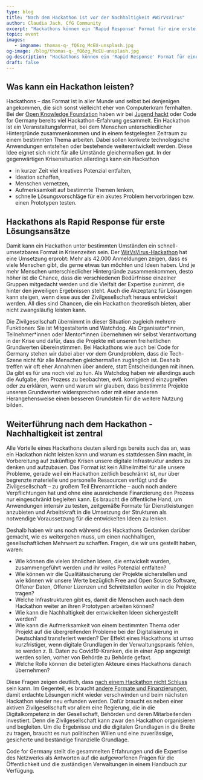 ```yaml
---
type: blog
title: "Nach dem Hackathon ist vor der Nachhaltigkeit #WirVsVirus"
author: Claudia Jach, CfG Community
excerpt: "Hackathons können ein 'Rapid Response' Format für eine erste Ideenfindung in Krisenzeiten sein. Um Nachhaltigkeit sicherzustellen, braucht es im Anschluss politischen Willen, dauerhaft in Digitalkompetenz zu investieren." 
topic: event
images:
   - imgname: thomas-q-_fQ6zg_McEU-unsplash.jpg
og-image: /blog/thomas-q-_fQ6zg_McEU-unsplash.jpg
og-description: "Hackathons können ein 'Rapid Response' Format für eine erste Ideenfindung in Krisenzeiten sein. Jetzt braucht es eine nachhaltige Förderung."
draft: false
---
```


## Was kann ein Hackathon leisten?

Hackathons – das Format ist in aller Munde und selbst bei denjenigen angekommen, die sich sonst vielleicht eher von Computerkram fernhalten. Bei der [Open Knowledge Foundation](https://okfn.de/) haben wir bei [Jugend hackt](https://handbuch.jugendhackt.de/) oder Code for Germany bereits viel Hackathon-Erfahrung gesammelt. Ein Hackathon ist ein Veranstaltungsformat, bei dem Menschen unterschiedlicher Hintergründe zusammenkommen und in einem festgelegten Zeitraum zu einem bestimmten Thema arbeiten. Dabei sollen konkrete technologische Anwendungen entstehen oder bestehende weiterentwickelt werden. Diese Idee eignet sich nicht für alle Umstände gleichermaßen gut. In der gegenwärtigen Krisensituation allerdings kann ein Hackathon

* in kurzer Zeit viel kreatives Potenzial entfalten,
* Ideation schaffen,
* Menschen vernetzen,
* Aufmerksamkeit auf bestimmte Themen lenken,
* schnelle Lösungsvorschläge für ein akutes Problem hervorbringen bzw. einen Prototypen testen.

## Hackathons als Rapid Response für erste Lösungsansätze

Damit kann ein Hackathon unter bestimmten Umständen ein schnell-umsetzbares Format in Krisenzeiten sein. Der [WirVsVirus-Hackathon](https://wirvsvirushackathon.org/) hat eine Umsetzung erprobt: Mehr als 42.000 Anmeldungen zeigen, dass es viele Menschen gibt, die gerne etwas tun möchten und Ideen haben. Und je mehr Menschen unterschiedlicher Hintergründe zusammenkommen, desto höher ist die Chance, dass die verschiedenen Bedürfnisse einzelner Gruppen mitgedacht werden und die Vielfalt der Expertise zunimmt, die hinter den jeweiligen Ergebnissen steht. Auch die Akzeptanz für Lösungen kann steigen, wenn diese aus der Zivilgesellschaft heraus entwickelt werden. All dies sind Chancen, die ein Hackathon theoretisch bieten, aber nicht zwangsläufig leisten kann.

Die Zivilgesellschaft übernimmt in dieser Situation zugleich mehrere Funktionen: Sie ist Mitgestalterin und Watchdog. Als Organisator\*innen, Teilnehmer\*innen oder Mentor\*innen übernehmen wir selbst Verantwortung in der Krise und dafür, dass die Projekte mit unseren freiheitlichen Grundwerten übereinstimmen. Bei Hackathons wie auch bei Code for Germany stehen wir dabei aber vor dem Grundproblem, dass die Tech-Szene nicht für alle Menschen gleichermaßen zugänglich ist. Deshalb treffen wir oft eher Annahmen über andere, statt Entscheidungen mit ihnen. Da gibt es für uns noch viel zu tun. Als Watchdog haben wir allerdings auch die Aufgabe, den Prozess zu beobachten, evtl. korrigierend einzugreifen oder zu erklären, wenn und warum wir glauben, dass bestimmte Projekte unseren Grundwerten widersprechen oder mit einer anderen Herangehensweise einen besseren Grundstein für die weitere Nutzung bilden.

## Weiterführung nach dem Hackathon - Nachhaltigkeit ist zentral

Alle Vorteile eines Hackathons deuten allerdings bereits auch das an, was ein Hackathon nicht leisten kann und warum es stattdessen Sinn macht, in Vorbereitung auf zukünftige Krisen unsere digitale Infrastruktur anders zu denken und aufzubauen. Das Format ist kein Allheilmittel für alle unsere Probleme, gerade weil ein Hackathon zeitlich beschränkt ist, nur über begrenzte materielle und personelle Ressourcen verfügt und die Zivilgesellschaft – zu großem Teil Ehrenamtliche – auch noch andere Verpflichtungen hat und ohne eine ausreichende Finanzierung den Prozess nur eingeschränkt begleiten kann. Es braucht die öffentliche Hand, um Anwendungen intensiv zu testen, zeitgemäße Formate für Dienstleistungen anzubieten und Arbeitskraft in die Umsetzung der Strukturen als notwendige Voraussetzung für die entwickelten Ideen zu lenken.

Deshalb haben wir uns noch während des Hackathons Gedanken darüber gemacht, wie es weitergehen muss, um einen nachhaltigen, gesellschaftlichen Mehrwert zu schaffen. Fragen, die wir uns gestellt haben, waren:

* Wie können die vielen ähnlichen Ideen, die entwickelt wurden, zusammengeführt werden und ihr volles Potenzial entfalten?
* Wie können wir die Qualitätssicherung der Projekte sicherstellen und wie können wir unsere Werte bezüglich Free and Open Source Software, Offener Daten, Offener Lizenzen und Schnittstellen weiter in die Projekte tragen?
* Welche Infrastrukturen gibt es, damit die Menschen auch nach dem Hackathon weiter an ihren Prototypen arbeiten können?
* Wie kann die Nachhaltigkeit der entwickelten Ideen sichergestellt werden?
* Wie kann die Aufmerksamkeit von einem bestimmten Thema oder Projekt auf die übergreifenden Probleme bei der Digitalisierung in Deutschland transferiert werden? Der Effekt eines Hackathons ist umso kurzfristiger, wenn digitale Grundlagen in der Verwaltungspraxis fehlen, so werden z. B. Daten zu Covid19-Kranken, die in einer App angezeigt werden sollen, vorher von Behörde zu Behörde gefaxt.
* Welche Rolle können die beteiligten Akteure eines Hackathons danach übernehmen?

Diese Fragen zeigen deutlich, dass [nach einem Hackathon nicht Schluss](https://okfn.de/blog/2020/03/ein-bisschen-prototyp-und-dann/) sein kann. Im Gegenteil, es braucht [andere Formate und Finanzierungen](https://digitalezivilgesellschaft.org/), damit erdachte Lösungen nicht wieder verschwinden und beim nächsten Hackathon wieder neu erfunden werden. Dafür braucht es neben einer aktiven Zivilgesellschaft vor allem eine Regierung, die in die Digitalkompetenz in der Gesellschaft, Behörden und deren Mitarbeitenden investiert. Denn die Zivilgesellschaft kann zwar den Hackathon organisieren und begleiten. Um die Ergebnisse und die digitalen Grundlagen in die Breite zu tragen, braucht es nun politischen Willen und eine zuverlässige, gesicherte und beständige finanzielle Grundlage. 

Code for Germany stellt die gesammelten Erfahrungen und die Expertise des Netzwerks als Antworten auf die aufgeworfenen Fragen für die Öffentlichkeit und die zuständigen Verwaltungen in einem Handbuch zur Verfügung.
